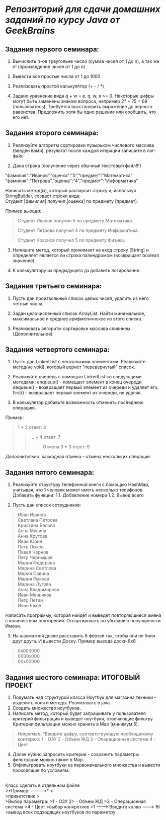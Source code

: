 # _Репозиторий для сдачи домашних заданий по курсу Java от GeekBrains_ #

## Задания первого семинара: ##

1. Вычислить n-ое треугольне число (сумма чисел от 1 до n), а так же n! (произведение чисел от 1 до n)

2. Вывести все простые числа от 1 до 1000

3. Реализовать простой калькулятор (+ - / *)

4. Задано уравнение вида q + w = e, q, w, e >= 0. Некоторые цифры могут быть заменены знаком вопроса, например 2? + ?5 = 69 (пользователь).
Требуется восстановить выражение до верного равенства. Предложить хотя бы одно решение или сообщить, что его нет.

## Задания второго семинара: ##

1. Реализуйте алгоритм сортировки пузырьком числового массива (введён вами), результат после каждой итерации запишите в лог-файл

2. Дана строка (получение через обычный текстовый файл!!!)

"фамилия":"Иванов","оценка":"5","предмет":"Математика"
<br>
"фамилия":"Петрова","оценка":"4","предмет":"Информатика"
<br>

Написать метод(ы), который распарсит строку и, используя StringBuilder, создаст строки вида:
<br>
Студент [фамилия] получил [оценка] по предмету [предмет].

*Пример вывода:*
>Студент Иванов получил 5 по предмету Математика.
>
>Студент Петрова получил 4 по предмету Информатика.
>
>Студент Краснов получил 5 по предмету Физика.

3. Напишите метод, который принимает на вход строку (String) и определяет является ли строка палиндромом (возвращает boolean значение).

4. К калькулятору из предыдущего дз добавить логирование.

## Задания третьего семинара: ##

1. Пусть дан произвольный список целых чисел, удалить из него четные числа.

2. Задан целочисленный список ArrayList. Найти минимальное, максимальное и среднее арифметичнское из этого списка.

3. Реализовать алгоритм сортировки массива слиянием. (Дополнительное)

## Задания четвертого семинара: ##

1. Пусть дан LinkedList с несколькими элементами. Реализуйте метод(не void), который вернет “перевернутый” список.

2. Реализуйте очередь с помощью LinkedList со следующими методами:
enqueue() - помещает элемент в конец очереди,
dequeue() - возвращает первый элемент из очереди и удаляет его,
first() - возвращает первый элемент из очереди, не удаляя.

3. В калькулятор добавьте возможность отменить последнюю операцию.

*Пример:*
>1 + 2 ответ: 3
>>... + 4 ответ: 7
>>> Отмена 
>>> 3 * 3 ответ: 9

*Дополнительно:* каскадная отмена - отмена нескольких операций



## Задания пятого семинара: ##

1. Реализуйте структуру телефонной книги с помощью HashMap, учитывая, что 1 человек может иметь несколько телефонов.
Добавить функции: 
1.1. Добавление номера
1.2. Вывод всего

2. Пусть дан список сотрудников:

>Иван Иванов
><br>
>Светлана Петрова
><br>
>Кристина Белова
><br>
>Анна Мусина
><br>
>Анна Крутова
><br>
>Иван Юрин
><br>
>Петр Лыков
><br>
>Павел Чернов
><br>
>Петр Чернышов
><br>
>Мария Федорова
><br>
>Марина Светлова
><br>
>Мария Савина
><br>
>Мария Рыкова
><br>
>Марина Лугова
><br>
>Анна Владимирова
><br>
>Иван Мечников
><br>
>Петр Петин
><br>
>Иван Ежов
><br>

Написать программу, которая найдет и выведет повторяющиеся имена с количеством повторений.
Отсортировать по убыванию популярности Имени.

3. На шахматной доске расставить 8 ферзей так, чтобы они не били друг друга. И вывести Доску. Пример вывода доски 8x8

>0x000000
><br>
>0000x000
><br>
>00x00000

## Задания шестого семинара: ИТОГОВЫЙ ПРОЕКТ ##

1. Подумать над структурой класса Ноутбук для магазина техники - выделить поля и методы. Реализовать в java.
2. Создать множество ноутбуков.
3. Написать метод, который будет запрашивать у пользователя критерий фильтрации и выведет ноутбуки, отвечающие фильтру. Критерии фильтрации можно хранить в Map (минимум 5).
> *Например:* 
>“Введите цифру, соответствующую необходимому критерию:
>1 - ОЗУ
>2 - Объем ЖД
>3 - Операционная система
>4 - Цвет

4. Далее нужно запросить критерии - сохранить параметры фильтрации можно также в Map.
5. Отфильтровать ноутбуки из первоначального множества и вывести проходящие по условиям.
<br>
Класс сделать в отдельном файле
<br>
>*Пример: ----->*
><br>
>приветствие
><br>
>Выбор параметра:
>1 - ОЗУ
2> - Объем ЖД
>3 - Операционная система
>4 - Цвет
>выбор конкретнее
>1 ---> Введите колво ---> 16
>вывод всех подходящих ноутбуков по параметру

